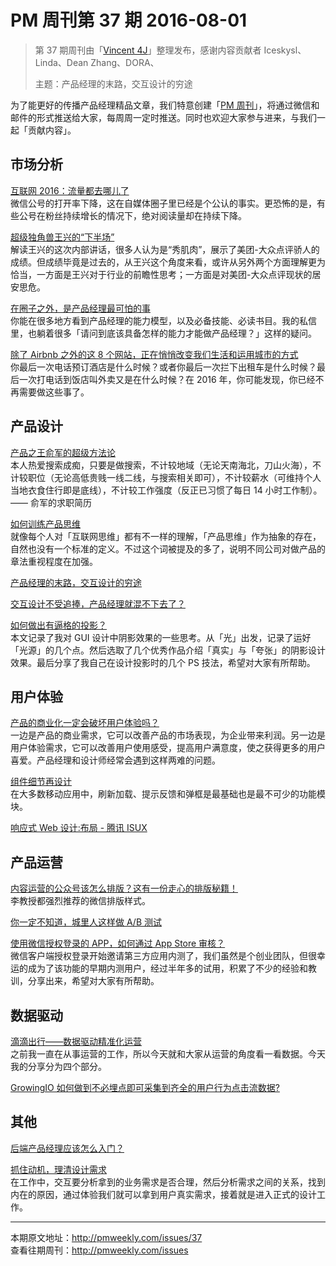 # PM 周刊第 37 期 2016-08-01


> 第 37 期周刊由「[Vincent 4J](http://pmweekly.com/contributors#vincent4j)」整理发布，感谢内容贡献者 Iceskysl、Linda、Dean Zhang、DORA、
> 
> 主题：产品经理的末路，交互设计的穷途

为了能更好的传播产品经理精品文章，我们特意创建「[PM 周刊](http://pmweekly.com/)」，将通过微信和邮件的形式推送给大家，每周周一定时推送。同时也欢迎大家参与进来，与我们一起「贡献内容」。 


## 市场分析

[互联网 2016：流量都去哪儿了](http://mp.weixin.qq.com/s?__biz=MjM5NTMyNDI1NA==&mid=2649979835&idx=1&sn=05c4f2c1542fd770dad09325dbfac8e2&scene=1&srcid=0730BWDWpq6sOsa0TT9Om7kr#rd)   
微信公号的打开率下降，这在自媒体圈子里已经是个公认的事实。更恐怖的是，有些公号在粉丝持续增长的情况下，绝对阅读量却在持续下降。   

[超级独角兽王兴的“下半场”](http://mp.weixin.qq.com/s?__biz=MjM5MjgwNjgwMA==&mid=2649764900&idx=1&sn=b21d6b7e024bcc1d7dae6c24dba12918&scene=1&srcid=0725Ftz44166DzRmimcIIIdD#rd)   
解读王兴的这次内部讲话，很多人认为是“秀肌肉”，展示了美团-大众点评骄人的成绩。但成绩毕竟是过去的，从王兴这个角度来看，或许从另外两个方面理解更为恰当，一方面是王兴对于行业的前瞻性思考；一方面是对美团-大众点评现状的居安思危。   

[在圈子之外，是产品经理最可怕的事](https://zhuanlan.zhihu.com/p/21720928?from=groupmessage&isappinstalled=1)     
你能在很多地方看到产品经理的能力模型，以及必备技能、必读书目。我的私信里，也躺着很多「请问到底该具备怎样的能力才能做产品经理？」这样的疑问。

[除了 Airbnb 之外的这 8 个网站，正在悄悄改变我们生活和运用城市的方式](http://www.geekpark.net/topics/216075)   
你最后一次电话预订酒店是什么时候？或者你最后一次拦下出租车是什么时候？最后一次打电话到饭店叫外卖又是在什么时候？在 2016 年，你可能发现，你已经不再需要做这些事了。   


## 产品设计

[产品之王俞军的超级方法论](http://mp.weixin.qq.com/s?__biz=MzAxNzU1ODM4NA==&mid=2652375537&idx=1&sn=0310638719aeaa1067e1c0483d8a2d7c&scene=1&srcid=0725PykNaHY6FQXDH7UCjDNO#rd)    
本人热爱搜索成痴，只要是做搜索，不计较地域（无论天南海北，刀山火海），不计较职位（无论高低贵贱一线二线，与搜索相关即可），不计较薪水（可维持个人当地衣食住行即是底线），不计较工作强度（反正已习惯了每日 14 小时工作制）。—— 俞军的求职简历  

[如何训练产品思维](https://zhuanlan.zhihu.com/p/21719884?from=groupmessage&isappinstalled=1)   
就像每个人对「互联网思维」都有不一样的理解，「产品思维」作为抽象的存在，自然也没有一个标准的定义。不过这个词被提及的多了，说明不同公司对做产品的章法重视程度在加强。   

[产品经理的末路，交互设计的穷途](http://mp.weixin.qq.com/s?__biz=MzAxNjI0NjE2OA==&mid=2651278907&idx=1&sn=a81017c8ade7c00f22a38eebc70dfaa5&scene=1&srcid=0714XzOw1Okxw5CJBfsQS4eb#rd)   

[交互设计不受追捧，产品经理就混不下去了？](https://zhuanlan.zhihu.com/p/21725961?from=groupmessage&isappinstalled=1)   

[如何做出有逼格的投影？](http://mp.weixin.qq.com/s?__biz=MzI3MjA1MTY2NA==&mid=2649904770&idx=1&sn=17f9a49684d3cbc774b2c6654686a880&scene=1&srcid=0730SQI5wcwvvIeTzcSm7fI1#rd)    
本文记录了我对 GUI 设计中阴影效果的一些思考。从「光」出发，记录了运好「光源」的几个点。然后选取了几个优秀作品介绍「真实」与「夸张」的阴影设计效果。最后分享了我自己在设计投影时的几个 PS 技法，希望对大家有所帮助。


## 用户体验

[产品的商业化一定会破坏用户体验吗？](http://uedc.163.com/12529.html)   
一边是产品的商业需求，它可以改善产品的市场表现，为企业带来利润。另一边是用户体验需求，它可以改善用户使用感受，提高用户满意度，使之获得更多的用户喜爱。产品经理和设计师经常会遇到这样两难的问题。  

[组件细节再设计](http://mp.weixin.qq.com/s?__biz=MzIwNDEyOTU2Ng==&mid=2649913281&idx=1&sn=36356b663b8df3a5597434848de6baac&scene=1&srcid=0730gajaBObCvgDBGI3FpxLf#rd)   
在大多数移动应用中，刷新加载、提示反馈和弹框是最基础也是最不可少的功能模块。   

[响应式 Web 设计:布局 - 腾讯 ISUX](http://mp.weixin.qq.com/s?__biz=MjM5NzQxMDkwMg==&mid=2655403038&idx=1&sn=af57dd39ece0e2bab9a48ca4a6f8b22a&scene=1&srcid=0730iCdRcKrwH1UKF9CD2O2M#rd)   

## 产品运营

[内容运营的公众号该怎么排版？这有一份走心的排版秘籍！](http://toutiao.com/i6312591861374517761/?tt_from=weixin&utm_campaign=client_share&from=groupmessage&app=explore_article&utm_source=weixin&isappinstalled=1&iid=4973794689&utm_medium=toutiao_ios&wxshare_count=2&pbid=18321104661)     
李教授都强烈推荐的微信排版样式。 

[你一定不知道，城里人这样做 A/B 测试](http://mp.weixin.qq.com/s?__biz=MjM5ODg1NDI4OA==&mid=2651339149&idx=1&sn=913e18ca69d6cffcde0c1b45ad6b1daa&scene=1&srcid=0727eVl6DSCZonPKdTQ8nopX#rd)   

[使用微信授权登录的 APP，如何通过 App Store 审核？](http://m.cyzone.cn/a/20140727/260976.html)   
微信客户端授权登录开始邀请第三方应用内测了，我们虽然是个创业团队，但很幸运的成为了该功能的早期内测用户，经过半年多的试用，积累了不少的经验和教训，分享出来，希望对大家有所帮助。  



## 数据驱动

[滴滴出行——数据驱动精准化运营](http://mp.weixin.qq.com/s?__biz=MzI5MjM3OTA0MA==&mid=2247483723&idx=1&sn=7c7f09a22dd8f22018310c9e36b396e8&scene=1&srcid=0730qdgStZeEBULNBRt8nfll#rd)   
之前我一直在从事运营的工作，所以今天就和大家从运营的角度看一看数据。今天我的分享分为四个部分。   

[GrowingIO 如何做到不必埋点即可采集到齐全的用户行为点击流数据?](https://www.zhihu.com/question/38000812#answer-28737016)   

## 其他

[后端产品经理应该怎么入门？](https://www.zhihu.com/question/48881052#answer-40982099)   

[抓住动机，理清设计需求](http://mp.weixin.qq.com/s?__biz=MzAxMzc5NDAyMw==&mid=2650510064&idx=1&sn=becc8a527f9d472f8bfb3e011b85142e&scene=1&srcid=0801flT9n34Pgbx7x7XcIYVe#rd)   
在工作中，交互要分析拿到的业务需求是否合理，然后分析需求之间的关系，找到内在的原因，通过体验我们就可以拿到用户真实需求，接着就是进入正式的设计工作。

---
本期原文地址：<http://pmweekly.com/issues/37>     
查看往期周刊：<http://pmweekly.com/issues>    